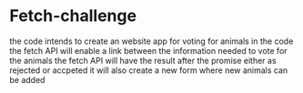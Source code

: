# Fetch-challenge
the code intends to create an website app for voting for animals
in the code the fetch API will enable a link between the information needed to vote for the animals
the fetch API will have the result after the promise either as rejected or accpeted
it will also create a new form where new animals can be added
